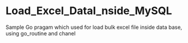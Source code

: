 # Load_Excel_DataI_nside_MySQL
Sample Go pragam which used for load bulk excel file inside data base, using go_routine and chanel
